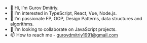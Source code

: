 - 👋 Hi, I’m Gurov Dmitriy.
- 👀 I’m interested in TypeScript, React, Vue, Node.js.
- 🌱 I’m passionate FP, OOP, Design Patterns, data structures and algorithms.
- 💞️ I’m looking to collaborate on JavaScript projects.
- 📫 How to reach me - gurovdmitriy1991@gmail.com

<!---
GurovDmitriy/GurovDmitriy is a ✨ special ✨ repository because its `README.md` (this file) appears on your GitHub profile.
You can click the Preview link to take a look at your changes.
--->
